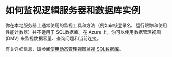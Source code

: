 <properties linkid="manage-services-how-to-monitor-a-sqldb" urlDisplayName="How to monitor" pageTitle="How to monitor a SQL数据库 - Azure service management" metaKeywords="" description="Learn how to monitor a SQL数据库 using the Azure Management Portal." metaCanonical="" services="sql-database" documentationCenter="" title="How to Monitor Logical Servers and Database Instances" authors="" solutions="" manager="" editor="" />

# 如何监视逻辑服务器和数据库实例

你在本地服务器上通常使用的监视工具和方法（例如审核登录名、运行跟踪和使用性能计数器）并不适用于 SQL数据库。在 Azure 上，你可以使用数据管理视图 (DMV) 来监视数据容量、查询问题和当前连接。

有关详细信息，请参阅[使用动态管理视图监视 SQL数据库][使用动态管理视图监视 SQL数据库]。

  [使用动态管理视图监视 SQL数据库]: http://msdn.microsoft.com/zh-cn/library/azure/ff394114.aspx
